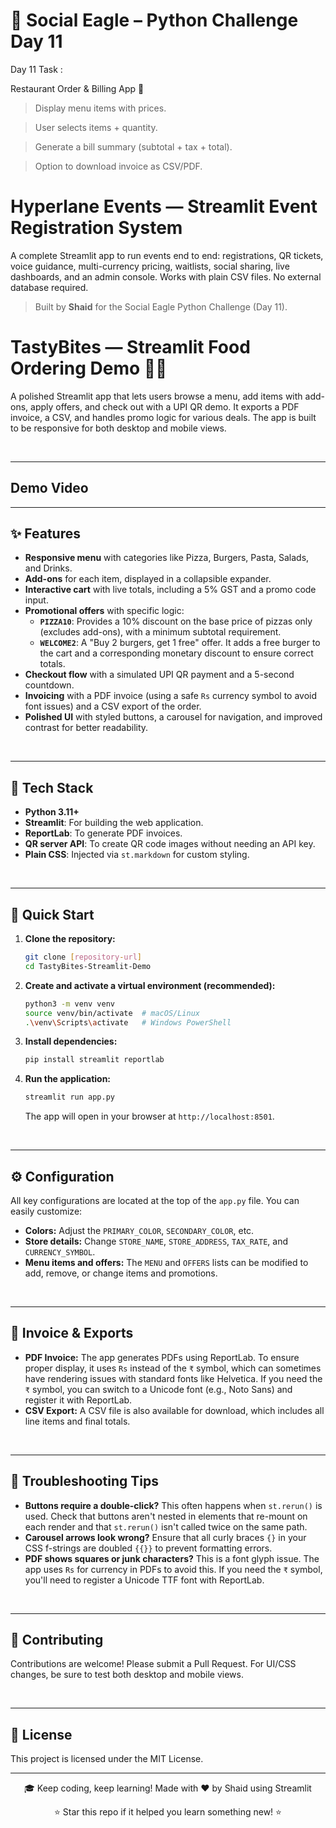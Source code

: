 # 🦅 Social Eagle – Python Challenge Day 11

Day 11 Task :  

Restaurant Order & Billing App 🍔

> Display menu items with prices.

> User selects items + quantity.

> Generate a bill summary (subtotal + tax + total).

> Option to download invoice as CSV/PDF.

# Hyperlane Events — Streamlit Event Registration System

A complete Streamlit app to run events end to end: registrations, QR tickets, voice guidance, multi-currency pricing, waitlists, social sharing, live dashboards, and an admin console. Works with plain CSV files. No external database required.

> Built by **Shaid** for the Social Eagle Python Challenge (Day 11).

# TastyBites — Streamlit Food Ordering Demo 🍔🍕

A polished Streamlit app that lets users browse a menu, add items with add-ons, apply offers, and check out with a UPI QR demo. It exports a PDF invoice, a CSV, and handles promo logic for various deals. The app is built to be responsive for both desktop and mobile views.

<br>

-----

## Demo Video


-----
## ✨ Features

  - **Responsive menu** with categories like Pizza, Burgers, Pasta, Salads, and Drinks.
  - **Add-ons** for each item, displayed in a collapsible expander.
  - **Interactive cart** with live totals, including a 5% GST and a promo code input.
  - **Promotional offers** with specific logic:
      - **`PIZZA10`**: Provides a 10% discount on the base price of pizzas only (excludes add-ons), with a minimum subtotal requirement.
      - **`WELCOME2`**: A "Buy 2 burgers, get 1 free" offer. It adds a free burger to the cart and a corresponding monetary discount to ensure correct totals.
  - **Checkout flow** with a simulated UPI QR payment and a 5-second countdown.
  - **Invoicing** with a PDF invoice (using a safe `Rs` currency symbol to avoid font issues) and a CSV export of the order.
  - **Polished UI** with styled buttons, a carousel for navigation, and improved contrast for better readability.

<br>

-----

## 🧩 Tech Stack

  - **Python 3.11+**
  - **Streamlit**: For building the web application.
  - **ReportLab**: To generate PDF invoices.
  - **QR server API**: To create QR code images without needing an API key.
  - **Plain CSS**: Injected via `st.markdown` for custom styling.

<br>

-----

## 🚀 Quick Start

1.  **Clone the repository:**

    ```sh
    git clone [repository-url]
    cd TastyBites-Streamlit-Demo
    ```

2.  **Create and activate a virtual environment (recommended):**

    ```sh
    python3 -m venv venv
    source venv/bin/activate  # macOS/Linux
    .\venv\Scripts\activate   # Windows PowerShell
    ```

3.  **Install dependencies:**

    ```sh
    pip install streamlit reportlab
    ```

4.  **Run the application:**

    ```sh
    streamlit run app.py
    ```

    The app will open in your browser at `http://localhost:8501`.

<br>

-----

## ⚙️ Configuration

All key configurations are located at the top of the `app.py` file. You can easily customize:

  - **Colors:** Adjust the `PRIMARY_COLOR`, `SECONDARY_COLOR`, etc.
  - **Store details:** Change `STORE_NAME`, `STORE_ADDRESS`, `TAX_RATE`, and `CURRENCY_SYMBOL`.
  - **Menu items and offers:** The `MENU` and `OFFERS` lists can be modified to add, remove, or change items and promotions.

<br>

-----

## 🧾 Invoice & Exports

  - **PDF Invoice:** The app generates PDFs using ReportLab. To ensure proper display, it uses `Rs` instead of the `₹` symbol, which can sometimes have rendering issues with standard fonts like Helvetica. If you need the `₹` symbol, you can switch to a Unicode font (e.g., Noto Sans) and register it with ReportLab.
  - **CSV Export:** A CSV file is also available for download, which includes all line items and final totals.

<br>

-----

## 🧰 Troubleshooting Tips

  - **Buttons require a double-click?** This often happens when `st.rerun()` is used. Check that buttons aren't nested in elements that re-mount on each render and that `st.rerun()` isn't called twice on the same path.
  - **Carousel arrows look wrong?** Ensure that all curly braces `{}` in your CSS f-strings are doubled `{{}}` to prevent formatting errors.
  - **PDF shows squares or junk characters?** This is a font glyph issue. The app uses `Rs` for currency in PDFs to avoid this. If you need the `₹` symbol, you'll need to register a Unicode TTF font with ReportLab.

<br>

-----

## 🤝 Contributing

Contributions are welcome\! Please submit a Pull Request. For UI/CSS changes, be sure to test both desktop and mobile views.

<br>

-----

## 📄 License

This project is licensed under the MIT License.

-----

<div align="center">


🎓 Keep coding, keep learning!
Made with ❤️ by Shaid using Streamlit

⭐ Star this repo if it helped you learn something new! ⭐

